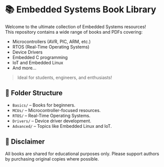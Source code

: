 # 📚 Embedded Systems Book Library

Welcome to the ultimate collection of Embedded Systems resources!  
This repository contains a wide range of books and PDFs covering:

- Microcontrollers (AVR, PIC, ARM, etc.)
- RTOS (Real-Time Operating Systems)
- Device Drivers
- Embedded C programming
- IoT and Embedded Linux
- And more...

> Ideal for students, engineers, and enthusiasts!

## 📂 Folder Structure
- `Basics/` – Books for beginners.
- `MCUs/` – Microcontroller-focused resources.
- `RTOS/` – Real-Time Operating Systems.
- `Drivers/` – Device driver development.
- `Advanced/` – Topics like Embedded Linux and IoT.

## 📝 Disclaimer
All books are shared for educational purposes only. Please support authors by purchasing original copies where possible.

